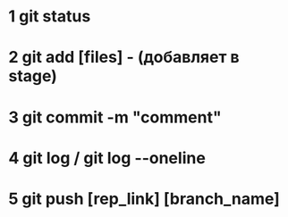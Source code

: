 # 1 git status
# 2 git add [files] - (добавляет в stage)
# 3 git commit -m "comment"
# 4 git log / git log --oneline
# 5 git push [rep_link] [branch_name]